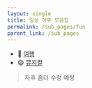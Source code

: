 ```yaml
---
layout: single
title: 일상 아무 모음집
permalink: /sub_pages/fun
parent_link: /sub_pages
---
```


- 🧳 [여행](/sub_pages/fun/여행)
- 😄 [뮤지컬](/sub_pages/fun/뮤지컬)

> 차후 좀더 수정 예정